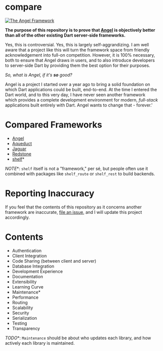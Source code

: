 # compare
[![The Angel Framework](https://angel-dart.github.io/images/logo.png)](https://github.com/angel-dart/angel/wiki)

**The purpose of this repository is to prove that
[Angel](https://github.com/angel-dart/angel/wiki) is objectively better
than all of the other existing Dart server-side frameworks.**

Yes, this is controversial. Yes, this is largely self-aggrandizing. I am well
aware that a project like this will turn the framework space from friendly
acknowledgement into full-on competition. However, it is 100% necessary, both to
ensure that Angel draws in users, and to also introduce developers to server-side
Dart by providing them the best option for their purposes.

*So, what is Angel, if it's **so** good?*

Angel is a project I started over a year ago to bring a solid foundation
on which Dart applications could be built, end-to-end. At the time I entered
the Dart world, and to this very day, I have never seen another framework
which provides a complete development environment for modern, *full-stack*
applications built entirely with Dart. Angel wants to change that - forever.'

# Compared Frameworks
* [Angel](https://github.com/angel-dart/angel/wiki)
* [Aqueduct](https://github.com/stablekernel/aqueduct)
* [Jaguar](https://github.com/Jaguar-dart/jaguar)
* [Redstone](https://github.com/redstone-dart/redstone)
* [shelf](https://github.com/dart-lang/shelf)*

*NOTE**: `shelf` itself is not a "framework," per sé, but people often use it
combined with packages like `shelf_route` or `shelf_rest` to build backends.

# Reporting Inaccuracy
If you feel that the contents of this repository as it concerns another
framework are inaccurate,
[file an issue](https://github.com/angel-dart/compare/issues),
and I will update this project accordingly.

# Contents
* Authentication
* Client Integration
* Code Sharing (between client and server)
* Database Integration
* Development Experience
* Documentation
* Extensibility
* Learning Curve
* Maintenance*
* Performance
* Routing
* Scalability
* Security
* Serialization
* Testing
* Transparency

*TODO**: `Maintenance` should be about who updates each library, and how actively
each library is maintained.